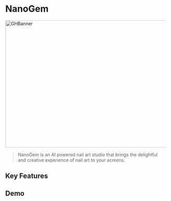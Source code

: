 # NanoGem 

<div align="left">
<img width="800" height="400" alt="GHBanner" src="https://github.com/user-attachments/assets/f2da07b1-8e3b-47e5-bd0e-8c629a2b23df" />
</div>

> NanoGem is an AI powered  nail art studio that brings the delightful and creative experience of nail art to your acreens.

## Key Features





## Demo
